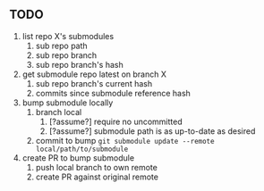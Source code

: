 ## TODO

1. list repo X's submodules
    1. sub repo path
    2. sub repo branch
    3. sub repo branch's hash
2. get submodule repo latest on branch X
    1. sub repo branch's current hash
    2. commits since submodule reference hash
3. bump submodule locally
    1. branch local
        1. [?assume?] require no uncommitted
        2. [?assume?] submodule path is as up-to-date as desired
    2. commit to bump
        `git submodule update --remote local/path/to/submodule`
3. create PR to bump submodule
    1. push local branch to own remote
    2. create PR against original remote